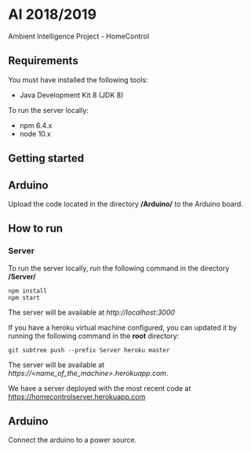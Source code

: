 # AI 2018/2019

Ambient Intelligence Project - HomeControl

## Requirements
You must have installed the following tools:
- Java Development Kit 8 (JDK 8)

To run the server locally:
- npm 6.4.x 
- node 10.x

## Getting started

## Arduino
Upload the code located in the directory **/Arduino/** to the Arduino board.

## How to run
### Server
To run the server locally, run the following command in the directory **/Server/**
```
npm install
npm start
```
The server will be available at _http://localhost:3000_

If you have a heroku virtual machine configured, you can updated it by running the following command in the **root** directory:
```
git subtree push --prefix Server heroku master
```
The server will be available at _https://<name_of_the_machine>.herokuapp.com_.

We have a server deployed with the most recent code at https://homecontrolserver.herokuapp.com

## Arduino
Connect the arduino to a power source.